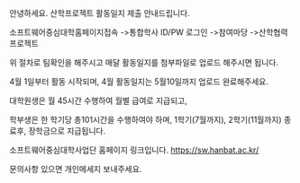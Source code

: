 안녕하세요.
산학프로젝트 활동일지 제출 안내드립니다.

소프트웨어중심대학홈페이지접속
->통합학사 ID/PW 로그인
->참여마당
->산학협력프로젝트

위 절차로 팀확인을 해주시고 매달 활동일지를 첨부파일로 업로드 해주시면 됩니다.

4월 1일부터 활동 시작되며, 
4월 활동일지는 5월10일까지 업로드 완료해주세요.

대학원생은 월 45시간 수행하여 월별 급여로 지급되고,

학부생은 한 학기당 총101시간을 수행하여야 하며, 
1학기(7월까지), 2학기(11월까지) 종료후, 장학금으로 지급됩니다.


소프트웨어중심대학사업단 홈페이지 링크입니다.
https://sw.hanbat.ac.kr/

문의사항 있으면 개인메세지 보내주세요.